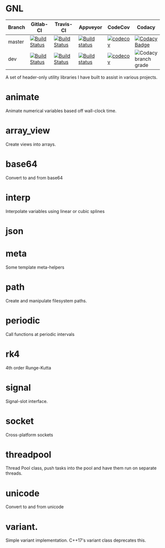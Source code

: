 # GNL

| Branch | Gitlab-CI | Travis-CI | Appveyor  | CodeCov   | Codacy    |
|--------|-----------|-----------|-----------|-----------|-----------|
| master    | [![Build Status](https://gitlab.com/GavinNL/gnl/badges/master/build.svg)](https://gitlab.com/GavinNL/gnl/pipelines/) | [![Build Status](https://travis-ci.org/GavinNL/gnl.svg?branch=master)](https://travis-ci.org/GavinNL/gnl) | [![Build status](https://ci.appveyor.com/api/projects/status/0tsak73ak5c2mhbu/branch/master?svg=true)](https://ci.appveyor.com/project/GavinNL/gnl/branch/master) | [![codecov](https://codecov.io/gh/GavinNL/gnl/branch/master/graph/badge.svg)](https://codecov.io/gh/GavinNL/gnl) | [![Codacy Badge](https://api.codacy.com/project/badge/Grade/4fe50de6102e4d678bacdd292c949310)](https://www.codacy.com/app/GavinNL/gnl?utm_source=github.com&amp;utm_medium=referral&amp;utm_content=GavinNL/gnl&amp;utm_campaign=Badge_Grade) |
| dev       | [![Build Status](https://gitlab.com/GavinNL/gnl/badges/dev/build.svg)](https://gitlab.com/GavinNL/gnl/pipelines/) | [![Build Status](https://travis-ci.org/GavinNL/gnl.svg?branch=dev)](https://travis-ci.org/GavinNL/gnl) | [![Build status](https://ci.appveyor.com/api/projects/status/0tsak73ak5c2mhbu/branch/dev?svg=true)](https://ci.appveyor.com/project/GavinNL/gnl/branch/dev) | [![codecov](https://codecov.io/gh/GavinNL/gnl/branch/dev/graph/badge.svg)](https://codecov.io/gh/GavinNL/gnl) | ![Codacy branch grade](https://img.shields.io/codacy/grade/4fe50de6102e4d678bacdd292c949310/dev.svg) |

A set of header-only utility libraries I have built to assist in various projects.

# animate

Animate numerical variables based off wall-clock time.

# array_view

Create views into arrays.

# base64

Convert to and from base64

# interp

Interpolate variables using linear or cubic splines

# json

# meta

Some template meta-helpers

# path

Create and manipulate filesystem paths.

# periodic

Call functions at periodic intervals

# rk4

4th order Runge-Kutta

# signal

Signal-slot interface.

# socket

Cross-platform sockets

# threadpool

Thread Pool class, push tasks into the pool and have them run on separate threads.

# unicode

Convert to and from unicode

# variant.

Simple variant implementation. C++17's variant class deprecates this.
